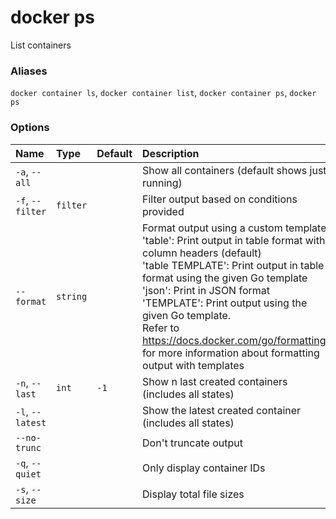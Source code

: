 # docker ps

<!---MARKER_GEN_START-->
List containers

### Aliases

`docker container ls`, `docker container list`, `docker container ps`, `docker ps`

### Options

| Name             | Type     | Default | Description                                                                                                                                                                                                                                                                                                                                                                                                                          |
|:-----------------|:---------|:--------|:-------------------------------------------------------------------------------------------------------------------------------------------------------------------------------------------------------------------------------------------------------------------------------------------------------------------------------------------------------------------------------------------------------------------------------------|
| `-a`, `--all`    |          |         | Show all containers (default shows just running)                                                                                                                                                                                                                                                                                                                                                                                     |
| `-f`, `--filter` | `filter` |         | Filter output based on conditions provided                                                                                                                                                                                                                                                                                                                                                                                           |
| `--format`       | `string` |         | Format output using a custom template:<br>'table':            Print output in table format with column headers (default)<br>'table TEMPLATE':   Print output in table format using the given Go template<br>'json':             Print in JSON format<br>'TEMPLATE':         Print output using the given Go template.<br>Refer to https://docs.docker.com/go/formatting/ for more information about formatting output with templates |
| `-n`, `--last`   | `int`    | `-1`    | Show n last created containers (includes all states)                                                                                                                                                                                                                                                                                                                                                                                 |
| `-l`, `--latest` |          |         | Show the latest created container (includes all states)                                                                                                                                                                                                                                                                                                                                                                              |
| `--no-trunc`     |          |         | Don't truncate output                                                                                                                                                                                                                                                                                                                                                                                                                |
| `-q`, `--quiet`  |          |         | Only display container IDs                                                                                                                                                                                                                                                                                                                                                                                                           |
| `-s`, `--size`   |          |         | Display total file sizes                                                                                                                                                                                                                                                                                                                                                                                                             |


<!---MARKER_GEN_END-->

